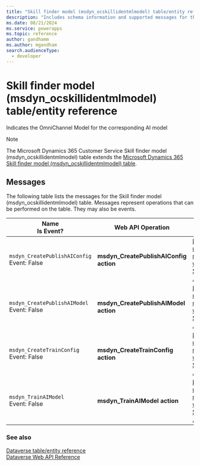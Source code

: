 ```yaml
---
title: "Skill finder model (msdyn_ocskillidentmlmodel) table/entity reference (Microsoft Dynamics 365 Customer Service)"
description: "Includes schema information and supported messages for the Skill finder model (msdyn_ocskillidentmlmodel) table/entity with Microsoft Dynamics 365 Customer Service."
ms.date: 08/21/2024
ms.service: powerapps
ms.topic: reference
author: gandhamm
ms.author: mgandham
search.audienceType: 
  - developer
---
```


# Skill finder model (msdyn_ocskillidentmlmodel) table/entity reference

Indicates the OmniChannel Model for the corresponding AI model

> [!NOTE]
> The Microsoft Dynamics 365 Customer Service Skill finder model (msdyn_ocskillidentmlmodel) table extends the [Microsoft Dynamics 365 Skill finder model (msdyn_ocskillidentmlmodel) table](/dynamics365/developer/entities/msdyn_ocskillidentmlmodel).


## Messages

The following table lists the messages for the Skill finder model (msdyn_ocskillidentmlmodel) table.
Messages represent operations that can be performed on the table. They may also be events.

| Name <br />Is Event? |Web API Operation |SDK for .NET |
| ---- | ----- |----- |
| `msdyn_CreatePublishAIConfig`<br />Event: False |**msdyn_CreatePublishAIConfig action** |[Learn to use messages with the SDK for .NET](/power-apps/developer/data-platform/org-service/use-messages)|
| `msdyn_CreatePublishAIModel`<br />Event: False |**msdyn_CreatePublishAIModel action** |[Learn to use messages with the SDK for .NET](/power-apps/developer/data-platform/org-service/use-messages)|
| `msdyn_CreateTrainConfig`<br />Event: False |**msdyn_CreateTrainConfig action** |[Learn to use messages with the SDK for .NET](/power-apps/developer/data-platform/org-service/use-messages)|
| `msdyn_TrainAIModel`<br />Event: False |**msdyn_TrainAIModel action** |[Learn to use messages with the SDK for .NET](/power-apps/developer/data-platform/org-service/use-messages)|





### See also

[Dataverse table/entity reference](../about-entity-reference.md)  
[Dataverse Web API Reference](/power-apps/developer/data-platform/webapi/reference/about)   

